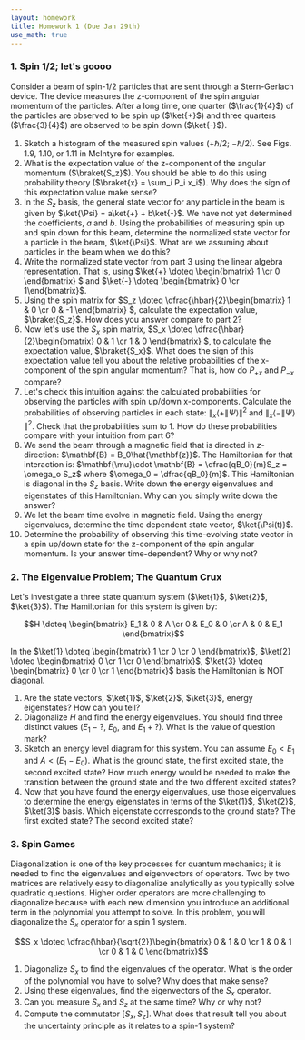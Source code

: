 ```yaml
---
layout: homework
title: Homework 1 (Due Jan 29th)
use_math: true
---
```


### 1. Spin 1/2; let's goooo

Consider a beam of spin-1/2 particles that are sent through a Stern-Gerlach device. The device measures the z-component of the spin angular momentum of the particles. After a long time, one quarter ($\frac{1}{4}$) of the particles are observed to be spin up ($\ket{+}$) and three quarters ($\frac{3}{4}$) are observed to be spin down ($\ket{-}$).

1. Sketch a histogram of the measured spin values ($+\hbar/2$; $-\hbar/2$). See Figs. 1.9, 1.10, or 1.11 in McIntyre for examples.
2. What is the expectation value of the z-component of the angular momentum ($\braket{S_z}$). You should be able to do this using probability theory ($\braket{x} = \sum_i P_i x_i$). Why does the sign of this expectation value make sense?
3. In the $S_z$ basis, the general state vector for any particle in the beam is given by $\ket{\Psi} = a\ket{+} + b\ket{-}$. We have not yet determined the coefficients, $a$ and $b$. Using the probabilities of measuring spin up and spin down for this beam, determine the normalized state vector for a particle in the beam, $\ket{\Psi}$. What are we assuming about particles in the beam when we do this?
4. Write the normalized state vector from part 3 using the linear algebra representation. That is, using $\ket{+} \doteq \begin{bmatrix} 1 \cr 0 \end{bmatrix} $ and $\ket{-} \doteq \begin{bmatrix} 0 \cr 1\end{bmatrix}$.
5. Using the spin matrix for $S_z \doteq \dfrac{\hbar}{2}\begin{bmatrix} 1 & 0 \cr 0 & -1 \end{bmatrix} $, calculate the expectation value, $\braket{S_z}$. How does you answer compare to part 2?
6. Now let's use the $S_x$ spin matrix, $S_x \doteq \dfrac{\hbar}{2}\begin{bmatrix} 0 & 1 \cr 1 & 0 \end{bmatrix} $, to calculate the expectation value, $\braket{S_x}$. What does the sign of this expectation value tell you about the relative probabilities of the x-component of the spin angular momentum? That is, how do $P_{+x}$ and $P_{-x}$ compare?
7. Let's check this intuition against the calculated probabilities for observing the particles with spin up/down x-components. Calculate the probabilities of observing particles in each state: $\|_x\langle + \| \Psi \rangle\|^2$ and $\|_x\langle - \| \Psi \rangle\|^2$. Check that the probabilities sum to 1. How do these probabilities compare with your intuition from part 6?
8. We send the beam through a magnetic field that is directed in $z$-direction: $\mathbf{B} = B_0\hat{\mathbf{z}}$. The Hamiltonian for that interaction is: $\mathbf{\mu}\cdot \mathbf{B} = \dfrac{qB_0}{m}S_z = \omega_o S_z$ where $\omega_0 = \dfrac{qB_0}{m}$. This Hamiltonian is diagonal in the $S_z$ basis. Write down the energy eigenvalues and eigenstates of this Hamiltonian. Why can you simply write down the answer?
9. We let the beam time evolve in magnetic field. Using the energy eigenvalues, determine the time dependent state vector, $\ket{\Psi(t)}$.
10. Determine the probability of observing this time-evolving state vector in a spin up/down state for the z-component of the spin angular momentum. Is your answer time-dependent? Why or why not?

### 2. The Eigenvalue Problem; The Quantum Crux

Let's investigate a three state quantum system ($\ket{1}$, $\ket{2}$, $\ket{3}$). The Hamiltonian for this system is given by:

$$H \doteq \begin{bmatrix} E_1 & 0 & A \cr 0 & E_0 & 0 \cr A & 0 & E_1 \end{bmatrix}$$

In the $\ket{1} \doteq \begin{bmatrix} 1 \cr 0 \cr 0 \end{bmatrix}$, $\ket{2} \doteq \begin{bmatrix} 0 \cr 1 \cr 0 \end{bmatrix}$, $\ket{3} \doteq \begin{bmatrix} 0 \cr 0 \cr 1 \end{bmatrix}$ basis the Hamiltonian is NOT diagonal.

1. Are the state vectors, $\ket{1}$, $\ket{2}$, $\ket{3}$, energy eigenstates? How can you tell?
2. Diagonalize $H$ and find the energy eigenvalues. You should find three distinct values ($E_1 - ?$, $E_0$, and $E_1 + ?$). What is the value of question mark?
3. Sketch an energy level diagram for this system. You can assume $E_0 < E_1$ and $A < (E_1-E_0)$. What is the ground state, the first excited state, the second excited state? How much energy would be needed to make the transition between the ground state and the two different excited states?
4. Now that you have found the energy eigenvalues, use those eigenvalues to determine the energy eigenstates in terms of the $\ket{1}$, $\ket{2}$, $\ket{3}$ basis. Which eigenstate corresponds to the ground state? The first excited state? The second excited state?

### 3. Spin Games

Diagonalization is one of the key processes for quantum mechanics; it is needed to find the eigenvalues and eigenvectors of operators. Two by two matrices are relatively easy to diagonalize analytically as you typically solve quadratic questions. Higher order operators are more challenging to diagonalize because with each new dimension you introduce an additional term in the polynomial you attempt to solve. In this problem, you will diagonalize the $S_x$ operator for a spin 1 system.

$$S_x \doteq \dfrac{\hbar}{\sqrt{2}}\begin{bmatrix} 0 & 1 & 0 \cr 1 & 0 & 1 \cr 0 & 1 & 0 \end{bmatrix}$$

1. Diagonalize $S_x$ to find the eigenvalues of the operator. What is the order of the polynomial you have to solve? Why does that make sense?
2. Using these eigenvalues, find the eigenvectors of the $S_x$ operator.
3. Can you measure $S_x$ and $S_z$ at the same time? Why or why not?
4. Compute the commutator $[S_x,S_z]$. What does that result tell you about the uncertainty principle as it relates to a spin-1 system?
